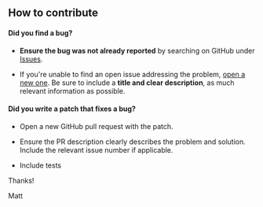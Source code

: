 ## How to contribute

#### **Did you find a bug?**

* **Ensure the bug was not already reported** by searching on GitHub under [Issues](https://github.com/Merkeleon/freshdesk-bundle/issues).

* If you're unable to find an open issue addressing the problem, [open a new one](https://github.com/Merkeleon/freshdesk-bundle/issues/new). Be sure to include a **title and clear description**, as much relevant information as possible.

#### **Did you write a patch that fixes a bug?**

* Open a new GitHub pull request with the patch.

* Ensure the PR description clearly describes the problem and solution. Include the relevant issue number if applicable.

* Include tests

Thanks!

Matt
